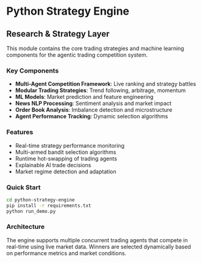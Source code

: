 # Python Strategy Engine

## Research & Strategy Layer

This module contains the core trading strategies and machine learning components for the agentic trading competition system.

### Key Components

- **Multi-Agent Competition Framework**: Live ranking and strategy battles
- **Modular Trading Strategies**: Trend following, arbitrage, momentum
- **ML Models**: Market prediction and feature engineering
- **News NLP Processing**: Sentiment analysis and market impact
- **Order Book Analysis**: Imbalance detection and microstructure
- **Agent Performance Tracking**: Dynamic selection algorithms

### Features

- Real-time strategy performance monitoring
- Multi-armed bandit selection algorithms
- Runtime hot-swapping of trading agents
- Explainable AI trade decisions
- Market regime detection and adaptation

### Quick Start

```bash
cd python-strategy-engine
pip install -r requirements.txt
python run_demo.py
```

### Architecture

The engine supports multiple concurrent trading agents that compete in real-time using live market data. Winners are selected dynamically based on performance metrics and market conditions.
